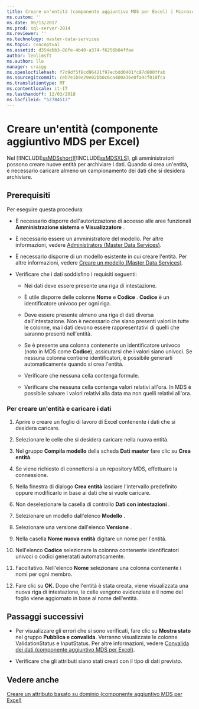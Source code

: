 ```yaml
---
title: Creare un'entità (componente aggiuntivo MDS per Excel) | Microsoft Docs
ms.custom: ''
ms.date: 06/13/2017
ms.prod: sql-server-2014
ms.reviewer: ''
ms.technology: master-data-services
ms.topic: conceptual
ms.assetid: d354abb3-88fe-4b40-a374-f6256b84ffae
author: leolimsft
ms.author: lle
manager: craigg
ms.openlocfilehash: f7d9df5f8cd96421f97ecbdd0401fc87d800ffab
ms.sourcegitcommit: ceb7e1b9e29e02bb0c6ca400a36e0fa9cf010fca
ms.translationtype: MT
ms.contentlocale: it-IT
ms.lasthandoff: 12/03/2018
ms.locfileid: "52784513"
---
```

# <a name="create-an-entity-mds-add-in-for-excel"></a>Creare un'entità (componente aggiuntivo MDS per Excel)
  Nel [!INCLUDE[ssMDSshort](../../includes/ssmdsshort-md.md)][!INCLUDE[ssMDSXLS](../../includes/ssmdsxls-md.md)], gli amministratori possono creare nuove entità per archiviare i dati. Quando si crea un'entità, è necessario caricare almeno un campionamento dei dati che si desidera archiviare.  
  
## <a name="prerequisites"></a>Prerequisiti  
 Per eseguire questa procedura:  
  
-   È necessario disporre dell'autorizzazione di accesso alle aree funzionali **Amministrazione sistema** e **Visualizzatore** .  
  
-   È necessario essere un amministratore del modello. Per altre informazioni, vedere [Administrators &#40;Master Data Services&#41;](../administrators-master-data-services.md).  
  
-   È necessario disporre di un modello esistente in cui creare l'entità. Per altre informazioni, vedere [Creare un modello &#40;Master Data Services&#41;](../create-a-model-master-data-services.md).  
  
-   Verificare che i dati soddisfino i requisiti seguenti:  
  
    -   Nei dati deve essere presente una riga di intestazione.  
  
    -   È utile disporre delle colonne **Nome** e **Codice** . **Codice** è un identificatore univoco per ogni riga.  
  
    -   Deve essere presente almeno una riga di dati diversa dall'intestazione. Non è necessario che siano presenti valori in tutte le colonne, ma i dati devono essere rappresentativi di quelli che saranno presenti nell'entità.  
  
    -   Se è presente una colonna contenente un identificatore univoco (noto in MDS come **Codice**), assicurarsi che i valori siano univoci. Se nessuna colonna contiene identificatori, è possibile generarli automaticamente quando si crea l'entità.  
  
    -   Verificare che nessuna cella contenga formule.  
  
    -   Verificare che nessuna cella contenga valori relativi all'ora. In MDS è possibile salvare i valori relativi alla data ma non quelli relativi all'ora.  
  
### <a name="to-create-an-entity-and-load-data"></a>Per creare un'entità e caricare i dati  
  
1.  Aprire o creare un foglio di lavoro di Excel contenente i dati che si desidera caricare.  
  
2.  Selezionare le celle che si desidera caricare nella nuova entità.  
  
3.  Nel gruppo **Compila modello** della scheda **Dati master** fare clic su **Crea entità**.  
  
4.  Se viene richiesto di connettersi a un repository MDS, effettuare la connessione.  
  
5.  Nella finestra di dialogo **Crea entità** lasciare l'intervallo predefinito oppure modificarlo in base ai dati che si vuole caricare.  
  
6.  Non deselezionare la casella di controllo **Dati con intestazioni** .  
  
7.  Selezionare un modello dall'elenco **Modello** .  
  
8.  Selezionare una versione dall'elenco **Versione** .  
  
9. Nella casella **Nome nuova entità** digitare un nome per l'entità.  
  
10. Nell'elenco **Codice** selezionare la colonna contenente identificatori univoci o codici generatati automaticamente.  
  
11. Facoltativo. Nell'elenco **Nome** selezionare una colonna contenente i nomi per ogni membro.  
  
12. Fare clic su **OK**. Dopo che l'entità è stata creata, viene visualizzata una nuova riga di intestazione, le celle vengono evidenziate e il nome del foglio viene aggiornato in base al nome dell'entità.  
  
## <a name="next-steps"></a>Passaggi successivi  
  
-   Per visualizzare gli errori che si sono verificati, fare clic su **Mostra stato** nel gruppo **Pubblica e convalida**. Verranno visualizzate le colonne ValidationStatus e InputStatus. Per altre informazioni, vedere [Convalida dei dati &#40;componente aggiuntivo MDS per Excel&#41;](validating-data-mds-add-in-for-excel.md).  
  
-   Verificare che gli attributi siano stati creati con il tipo di dati previsto.  
  
## <a name="see-also"></a>Vedere anche  
 [Creare un attributo basato su dominio &#40;componente aggiuntivo MDS per Excel&#41;](create-a-domain-based-attribute-mds-add-in-for-excel.md)  
  
  
